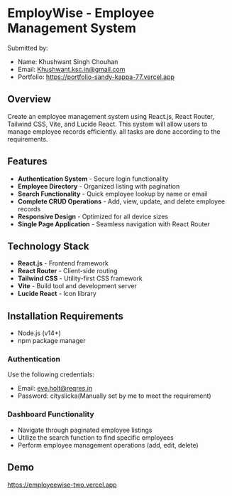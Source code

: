# EmployWise - Employee Management System
Submitted by:
- Name: Khushwant Singh Chouhan 
- Email: Khushwant.ksc.in@gmail.com
- Portfolio: https://portfolio-sandy-kappa-77.vercel.app
## Overview
Create an employee management system using React.js, React Router, Tailwind CSS, Vite, and Lucide React. This system will allow users to manage employee records efficiently. 
all tasks are done according to the requirements.

## Features
- **Authentication System** - Secure login functionality
- **Employee Directory** - Organized listing with pagination
- **Search Functionality** - Quick employee lookup by name or email
- **Complete CRUD Operations** - Add, view, update, and delete employee records
- **Responsive Design** - Optimized for all device sizes
- **Single Page Application** - Seamless navigation with React Router

## Technology Stack
- **React.js** - Frontend framework
- **React Router** - Client-side routing
- **Tailwind CSS** - Utility-first CSS framework
- **Vite** - Build tool and development server
- **Lucide React** - Icon library

## Installation Requirements
- Node.js (v14+)
- npm package manager

### Authentication
Use the following credentials:
- Email: eve.holt@reqres.in
- Password: cityslicka(Manually set by me to meet the requirement)

### Dashboard Functionality
- Navigate through paginated employee listings
- Utilize the search function to find specific employees
- Perform employee management operations (add, edit, delete)

## Demo
https://employeewise-two.vercel.app 


